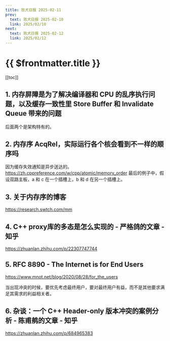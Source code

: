 ```yaml
---
title: 败犬日报 2025-02-11
prev:
  text: 败犬日报 2025-02-10
  link: 2025/02/10
next:
  text: 败犬日报 2025-02-12
  link: 2025/02/12
---
```


# {{ $frontmatter.title }}

[[toc]]

## 1. 内存屏障是为了解决编译器和 CPU 的乱序执行问题，以及缓存一致性里 Store Buffer 和 Invalidate Queue 带来的问题

后面两个是架构特有的。

## 2. 内存序 AcqRel，实际运行各个核会看到不一样的顺序吗

因为缓存失效通知是异步送达的。<https://zh.cppreference.com/w/cpp/atomic/memory_order> 最后的例子中，假设双路主板，a 和 c 在一个插槽上，b 和 d 在另一个插槽上。

## 3. 关于内存序的博客

<https://research.swtch.com/mm>

## 4. C++ proxy库的多态是怎么实现的 - 严格鸽的文章 - 知乎

<https://zhuanlan.zhihu.com/p/22307747744>

## 5. RFC 8890 - The Internet is for End Users

<https://www.mnot.net/blog/2020/08/28/for_the_users>

当出现冲突的时候，要优先考虑最终用户，要对最终用户有益，而不是其他要求满足其需求的利益相关者。

## 6. 杂谈：一个 C++ Header-only 版本冲突的案例分析 - 陈甫鸼的文章 - 知乎

<https://zhuanlan.zhihu.com/p/684965383>

